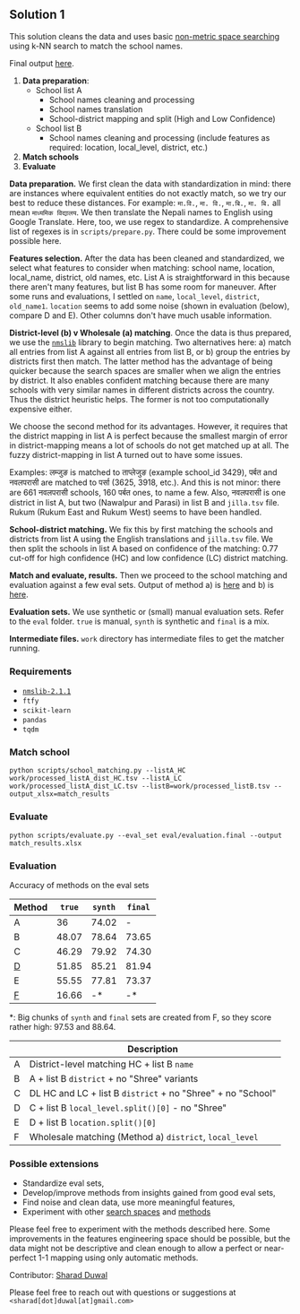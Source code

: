 ## Solution 1
This solution cleans the data and uses basic [non-metric space searching](https://github.com/nmslib/nmslib/blob/ade4bcdc9dd3719990de2503871450b8a62df4a5/manual/README.md)
using k-NN search to match the school names. 

Final output [here](https://docs.google.com/spreadsheets/d/1cvlO0PE_lhPzLbqmDOJr9MRZd_04Tdcq/edit).

1. **Data preparation**:
   - School list A
     + School names cleaning and processing
     + School names translation
     + School-district mapping and split (High and Low Confidence)
   - School list B
     + School names cleaning and processing (include features as required: location, local_level, district, etc.)
2. **Match schools**
3. **Evaluate**


**Data preparation.** We first clean the data with standardization in mind: there
are instances where equivalent entities do not exactly match, so we try our best to reduce these distances.
For example: `मा.वि.`, `मा. वि.`, `मा.बि.`, `मा. बि.` all mean `माध्यमिक विद्यालय`. We then translate the Nepali names
to English using Google Translate. Here, too, we use regex to standardize. A comprehensive list of regexes
is in `scripts/prepare.py`. There could be some improvement possible here.

**Features selection.** After the data has been cleaned and standardized, we select what features to consider when matching: school name,
location, local_name, district, old names, etc. List A is straightforward in this because there aren't many features,
but list B has some room for maneuver. After some runs and evaluations, I settled on `name`, `local_level`, `district`,
`old_name1`. `location` seems to add some noise (shown in evaluation (below), compare D and E). Other columns don't have much usable
information.

**District-level (b) v Wholesale (a) matching**. Once the data is thus prepared, we use the [`nmslib`](https://github.com/nmslib/nmslib) library to begin matching. Two alternatives here: a) match
all entries from list A against all entries from list B, or b) group the entries by districts first then match. The latter
method has the advantage of being quicker because the search spaces are smaller when we align the entries by district. It
also enables confident matching because there are many schools with very similar names in different districts across the country.
Thus the district heuristic helps. The former is not too computationally expensive either.

We choose the second method for its advantages. However, it requires that the district mapping in list A is perfect because the smallest margin
of error in district-mapping means a lot of schools do not get matched up at all. The fuzzy district-mapping in list A turned out to have some issues.

Examples: लम्जुङ is matched to ताप्लेजुङ (example school_id 3429), पर्बत and नवलपरासी are matched to पर्सा (3625, 3918, etc.). And this is not minor: 
there are 661 नवलपरासी schools, 160 पर्बत ones, to name a few. Also, नवलपरासी is one district in list A, but two (Nawalpur and Parasi) in list B and `jilla.tsv` file. 
Rukum (Rukum East and Rukum West) seems to have been handled.

**School-district matching.** We fix this by first matching the schools and districts from list A using the English translations and `jilla.tsv` file. We then split
the schools in list A based on confidence of the matching: 0.77 cut-off for high confidence (HC) and low confidence (LC) district matching.

**Match and evaluate, results.** Then we proceed to the school matching and evaluation against a few eval sets. Output of method a) is 
[here](https://docs.google.com/spreadsheets/d/1JX-HiNMiE9YM2x9k29ACZApwsNpb2Dqx/edit) and b) is [here](https://docs.google.com/spreadsheets/d/1cvlO0PE_lhPzLbqmDOJr9MRZd_04Tdcq/edit).

**Evaluation sets.** We use synthetic or (small) manual evaluation sets. Refer to the `eval` folder. `true` is manual, `synth` is synthetic and `final` is a mix. 

**Intermediate files.** `work` directory has intermediate files to get the matcher running.

### Requirements
- [`nmslib-2.1.1`](https://github.com/nmslib/nmslib)
- `ftfy`
- `scikit-learn`
- `pandas`
- `tqdm`

### Match school
```python scripts/school_matching.py --listA_HC work/processed_listA_dist_HC.tsv --listA_LC work/processed_listA_dist_LC.tsv --listB=work/processed_listB.tsv --output_xlsx=match_results```

### Evaluate
```python scripts/evaluate.py --eval_set eval/evaluation.final --output match_results.xlsx```

### Evaluation
Accuracy of methods on the eval sets

| Method                                                                             | `true` | `synth` | `final` |
|------------------------------------------------------------------------------------|--------|---------|---------|
| A                                                                                  | 36     | 74.02   | -       |
| B                                                                                  | 48.07  | 78.64   | 73.65   |
| C                                                                                  | 46.29  | 79.92   | 74.30   |
| [D](https://docs.google.com/spreadsheets/d/1cvlO0PE_lhPzLbqmDOJr9MRZd_04Tdcq/edit) | 51.85  | 85.21   | 81.94   |
| E                                                                                  | 55.55  | 77.81   | 73.37   |
| [F](https://docs.google.com/spreadsheets/d/1JX-HiNMiE9YM2x9k29ACZApwsNpb2Dqx/edit) | 16.66  | -*      | -*      |

*: Big chunks of `synth` and `final` sets are created from F, so they score rather high: 97.53 and 88.64.

|   | Description                                                 |
|---|-------------------------------------------------------------|
| A | District-level matching HC + list B `name`                  |
| B | A + list B `district` + no "Shree" variants                 |
| C | DL HC and LC + list B `district` + no "Shree" + no "School" |
| D | C + list B `local_level.split()[0]` - no "Shree"            |
| E | D + list B `location.split()[0]`                            |
| F | Wholesale matching (Method a) `district`, `local_level`     |

### Possible extensions
- Standardize eval sets,
- Develop/improve methods from insights gained from good eval sets,
- Find noise and clean data, use more meaningful features,
- Experiment with other [search spaces](https://github.com/nmslib/nmslib/blob/ade4bcdc9dd3719990de2503871450b8a62df4a5/manual/spaces.md) 
and [methods](https://github.com/nmslib/nmslib/blob/ade4bcdc9dd3719990de2503871450b8a62df4a5/manual/methods.md)

Please feel free to experiment with the methods described here. Some improvements in the features engineering space should be possible, 
but the data might not be descriptive and clean enough to allow a perfect or near-perfect 1-1 mapping using only automatic methods.

Contributor: [Sharad Duwal](https://github.com/sharad461)

Please feel free to reach out with questions or suggestions at `<sharad[dot]duwal[at]gmail.com>`
